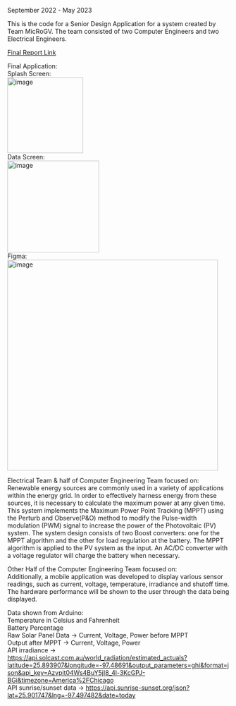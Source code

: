September 2022 - May 2023

This is the code for a Senior Design Application for a system created by Team MicRoGV.
The team consisted of two Computer Engineers and two Electrical Engineers.

[Final Report Link](https://drive.google.com/file/d/1LxyY8VTGCXM4ak5-AJF9B4V6xfSVGiRc/view?usp=sharing)

Final Application:
<br>
Splash Screen:
<br>
<img width="172" alt="image" src="https://github.com/lesli-dani/SD_Application/assets/72846459/eff944f1-6bce-4132-99d0-1d5f8ce3593c">
<br>
Data Screen:
<br>
<img width="208" alt="image" src="https://github.com/lesli-dani/SD_Application/assets/72846459/beec1512-c2be-4176-a913-c881e465db38">
<br>
Figma:
<br>
<img width="478" alt="image" src="https://github.com/lesli-dani/SD_Application/assets/72846459/95ab4d83-8a3d-4d28-9134-f9b7f48a5dd3">

Electrical Team & half of Computer Engineering Team focused on:<br>
Renewable energy sources are commonly used in a variety of applications within the energy grid. 
In order to effectively harness energy from these sources, it is necessary to calculate the maximum power at any given time. 
This system implements the Maximum Power Point Tracking (MPPT) using the Perturb and Observe(P&O) method to modify the 
Pulse-width modulation (PWM) signal to increase the power of the Photovoltaic (PV) system. The system design consists of 
two Boost converters: one for the MPPT algorithm and the other for load regulation at the battery. The MPPT algorithm is 
applied to the PV system as the input. An AC/DC converter with a voltage regulator will charge the battery when necessary. 

Other Half of the Computer Engineering Team focused on:<br>
Additionally, a mobile application was developed to display various sensor readings, such as current, voltage, temperature, 
irradiance and shutoff time. The hardware performance will be shown to the user through the data being displayed.

Data shown from Arduino:<br>
Temperature in Celsius and Fahrenheit<br>
Battery Percentage<br>
Raw Solar Panel Data -> Current, Voltage, Power before MPPT<br>
Output after MPPT -> Current, Voltage, Power<br>
API irradiance -> https://api.solcast.com.au/world_radiation/estimated_actuals?latitude=25.893907&longitude=-97.48691&output_parameters=ghi&format=json&api_key=Azvpit04Ws4BuY5jI8_4l-3KcGPJ-BGi&timezone=America%2FChicago
<br>API sunrise/sunset data -> https://api.sunrise-sunset.org/json?lat=25.901747&lng=-97.497482&date=today

